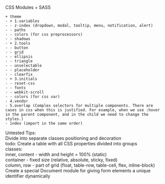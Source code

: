 CSS Modules + SASS
```
+ theme
- + 1.variables
- - z-index (dropdown, modal, tooltip, menu, notification, alert)
- - paths
- - colors (for css preprocessors)
- - shadows
- + 2.tools
- - button
- - grid
- - ellipsis
- - triangle
- - unselectable
- - placeholder
- - clearfix
- + 3.initials
- - reset-css
- - fonts
- - webkit-scroll
- - colors (for css var)
- 4.vendor
- 5.overlap (Complex selectors for multiple components. There are cases in css when this is justified. For example, when we use :hover in the parent component, and in the child we need to change the styles.)
- index (import in the same order)
```

Untested Tips:  
Divide into separate classes positioning and decoration  
todo: Create a table with all CSS properties divided into groups  
classes:  
  inner, content - width and height = 100% (static)  
  container - fixed size (relative, absolute, sticky, fixed)  
  column, row - part of grid (float, table-row, table-cell, flex, inline-block)  
Create a special Document module for giving form elements a unique identifier dynamically
